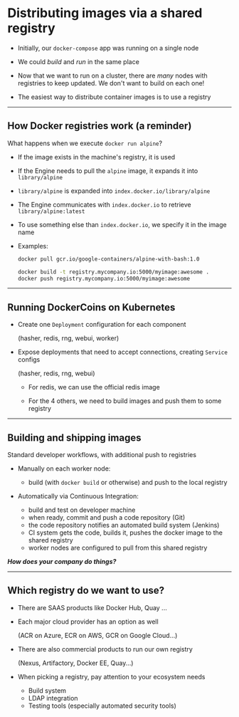 # Distributing images via a shared registry

- Initially, our `docker-compose` app was running on a single node

- We could *build* and *run* in the same place

- Now that we want to run on a cluster, there are *many* nodes with registries to keep updated. We don't want to build on each one!

- The easiest way to distribute container images is to use a registry

---

## How Docker registries work (a reminder)

What happens when we execute `docker run alpine`?

- If the image exists in the machine's registry, it is used

- If the Engine needs to pull the `alpine` image, it expands it into `library/alpine`

- `library/alpine` is expanded into `index.docker.io/library/alpine`

- The Engine communicates with `index.docker.io` to retrieve `library/alpine:latest`

- To use something else than `index.docker.io`, we specify it in the image name

- Examples:
  ```bash
  docker pull gcr.io/google-containers/alpine-with-bash:1.0

  docker build -t registry.mycompany.io:5000/myimage:awesome .
  docker push registry.mycompany.io:5000/myimage:awesome
  ```

---

## Running DockerCoins on Kubernetes

- Create one `Deployment` configuration for each component

  (hasher, redis, rng, webui, worker)

- Expose deployments that need to accept connections, creating `Service` configs

  (hasher, redis, rng, webui)

  - For redis, we can use the official redis image

  - For the 4 others, we need to build images and push them to some registry

---

## Building and shipping images

Standard developer workflows, with additional push to registries

- Manually on each worker node:

  - build (with `docker build` or otherwise) and push to the local registry

- Automatically via Continuous Integration:

  - build and test on developer machine
  - when ready, commit and push a code repository (Git)
  - the code repository notifies an automated build system (Jenkins)
  - CI system gets the code, builds it, pushes the docker image to the shared registry
  - worker nodes are configured to pull from this shared registry

***How does your company do things?***

---

## Which registry do we want to use?

- There are SAAS products like Docker Hub, Quay ...

- Each major cloud provider has an option as well

  (ACR on Azure, ECR on AWS, GCR on Google Cloud...)

- There are also commercial products to run our own registry

  (Nexus, Artifactory, Docker EE, Quay...)

- When picking a registry, pay attention to your ecosystem needs
  - Build system
  - LDAP integration
  - Testing tools (especially automated security tools)
